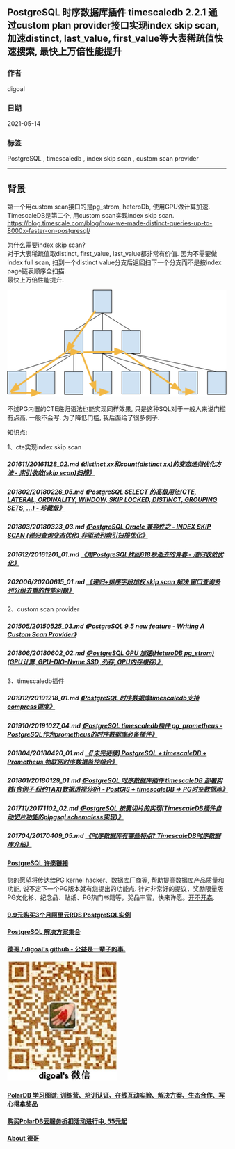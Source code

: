 ## PostgreSQL 时序数据库插件 timescaledb 2.2.1 通过custom plan provider接口实现index skip scan, 加速distinct, last_value, first_value等大表稀疏值快速搜索, 最快上万倍性能提升  
  
### 作者  
digoal  
  
### 日期  
2021-05-14   
  
### 标签  
PostgreSQL , timescaledb , index skip scan , custom scan provider  
  
----  
  
## 背景  
  
第一个用custom scan接口的是pg_strom, heteroDb, 使用GPU做计算加速.  
TimescaleDB是第二个, 用custom scan实现index skip scan.  
https://blog.timescale.com/blog/how-we-made-distinct-queries-up-to-8000x-faster-on-postgresql/  
  
为什么需要index skip scan?  
对于大表稀疏值取distinct, first_value, last_value都非常有价值. 因为不需要做index full scan, 扫到一个distinct value分支后返回扫下一个分支而不是按index page链表顺序全扫描.  
最快上万倍性能提升.  
  
![pic](20210514_01_pic_001.png)  
  
不过PG内置的CTE递归语法也能实现同样效果, 只是这种SQL对于一般人来说门槛有点高, 一般不会写. 为了降低门槛, 我后面给了很多例子.    
  
  
知识点:  
  
1、cte实现index skip scan  
##### 201611/20161128_02.md   [《distinct xx和count(distinct xx)的变态递归优化方法 - 索引收敛(skip scan)扫描》](../201611/20161128_02.md)    
##### 201802/20180226_05.md   [《PostgreSQL SELECT 的高级用法(CTE, LATERAL, ORDINALITY, WINDOW, SKIP LOCKED, DISTINCT, GROUPING SETS, ...) - 珍藏级》](../201802/20180226_05.md)    
##### 201803/20180323_03.md   [《PostgreSQL Oracle 兼容性之 - INDEX SKIP SCAN (递归查询变态优化) 非驱动列索引扫描优化》](../201803/20180323_03.md)    
##### 201612/20161201_01.md   [《用PostgreSQL找回618秒逝去的青春 - 递归收敛优化》](../201612/20161201_01.md)    
##### 202006/20200615_01.md   [《递归+排序字段加权 skip scan 解决 窗口查询多列分组去重的性能问题》](../202006/20200615_01.md)    
  
2、custom scan provider  
##### 201505/20150525_03.md   [《PostgreSQL 9.5 new feature - Writing A Custom Scan Provider》](../201505/20150525_03.md)    
##### 201806/20180602_02.md   [《PostgreSQL GPU 加速(HeteroDB pg_strom) (GPU计算, GPU-DIO-Nvme SSD, 列存, GPU内存缓存)》](../201806/20180602_02.md)    
  
3、timescaledb插件  
##### 201912/20191218_01.md   [《PostgreSQL 时序数据库timescaledb支持compress调度》](../201912/20191218_01.md)    
##### 201910/20191027_04.md   [《PostgreSQL timescaledb插件 pg_prometheus - PostgreSQL作为prometheus的时序数据库必备插件》](../201910/20191027_04.md)    
##### 201804/20180420_01.md   [《[未完待续] PostgreSQL + timescaleDB + Prometheus 物联网时序数据监控组合》](../201804/20180420_01.md)    
##### 201801/20180129_01.md   [《PostgreSQL 时序数据库插件 timescaleDB 部署实践(含例子 纽约TAXI数据透视分析) - PostGIS + timescaleDB => PG时空数据库》](../201801/20180129_01.md)    
##### 201711/20171102_02.md   [《PostgreSQL 按需切片的实现(TimescaleDB插件自动切片功能的plpgsql schemaless实现)》](../201711/20171102_02.md)    
##### 201704/20170409_05.md   [《时序数据库有哪些特点? TimescaleDB时序数据库介绍》](../201704/20170409_05.md)    
  
  
#### [PostgreSQL 许愿链接](https://github.com/digoal/blog/issues/76 "269ac3d1c492e938c0191101c7238216")
您的愿望将传达给PG kernel hacker、数据库厂商等, 帮助提高数据库产品质量和功能, 说不定下一个PG版本就有您提出的功能点. 针对非常好的提议，奖励限量版PG文化衫、纪念品、贴纸、PG热门书籍等，奖品丰富，快来许愿。[开不开森](https://github.com/digoal/blog/issues/76 "269ac3d1c492e938c0191101c7238216").  
  
  
#### [9.9元购买3个月阿里云RDS PostgreSQL实例](https://www.aliyun.com/database/postgresqlactivity "57258f76c37864c6e6d23383d05714ea")
  
  
#### [PostgreSQL 解决方案集合](https://yq.aliyun.com/topic/118 "40cff096e9ed7122c512b35d8561d9c8")
  
  
#### [德哥 / digoal's github - 公益是一辈子的事.](https://github.com/digoal/blog/blob/master/README.md "22709685feb7cab07d30f30387f0a9ae")
  
  
![digoal's wechat](../pic/digoal_weixin.jpg "f7ad92eeba24523fd47a6e1a0e691b59")
  
  
#### [PolarDB 学习图谱: 训练营、培训认证、在线互动实验、解决方案、生态合作、写心得拿奖品](https://www.aliyun.com/database/openpolardb/activity "8642f60e04ed0c814bf9cb9677976bd4")
  
  
#### [购买PolarDB云服务折扣活动进行中, 55元起](https://www.aliyun.com/activity/new/polardb-yunparter?userCode=bsb3t4al "e0495c413bedacabb75ff1e880be465a")
  
  
#### [About 德哥](https://github.com/digoal/blog/blob/master/me/readme.md "a37735981e7704886ffd590565582dd0")
  
